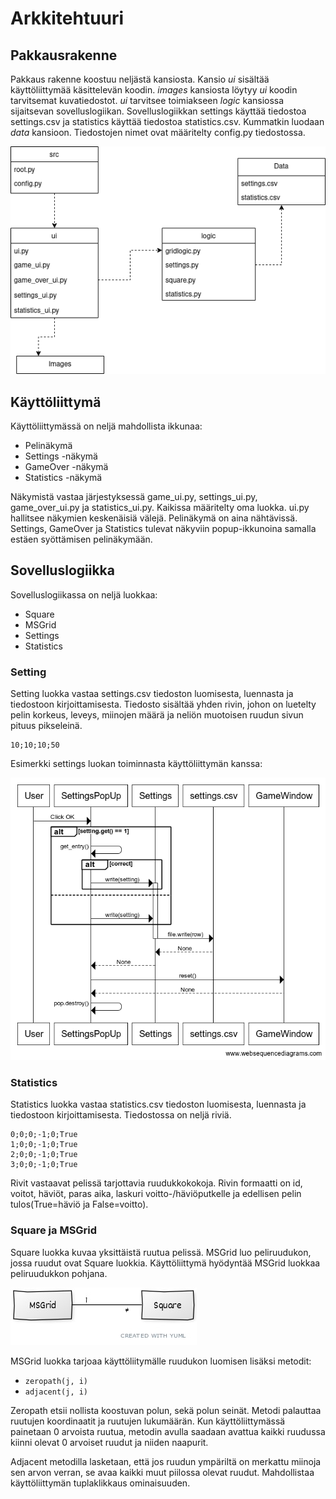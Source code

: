 # Arkkitehtuuri

## Pakkausrakenne

Pakkaus rakenne koostuu neljästä kansiosta. Kansio *ui* sisältää käyttöliittymää käsittelevän koodin. *images* kansiosta löytyy *ui* koodin tarvitsemat kuvatiedostot. *ui* tarvitsee toimiakseen *logic* kansiossa sijaitsevan sovelluslogiikan. Sovelluslogiikkan settings käyttää tiedostoa settings.csv ja statistics käyttää tiedostoa statistics.csv. Kummatkin luodaan *data* kansioon. Tiedostojen nimet ovat määritelty config.py tiedostossa.

![pakkausrakenne](./kuvat/pakkausrakenne.png)

## Käyttöliittymä

Käyttöliittymässä on neljä mahdollista ikkunaa:
- Pelinäkymä
- Settings -näkymä
- GameOver -näkymä
- Statistics -näkymä

Näkymistä vastaa järjestyksessä game_ui.py, settings_ui.py, game_over_ui.py ja statistics_ui.py. Kaikissa määritelty oma luokka. ui.py hallitsee näkymien keskenäisiä välejä. Pelinäkymä on aina nähtävissä. Settings, GameOver ja Statistics tulevat näkyviin popup-ikkunoina samalla estäen syöttämisen pelinäkymään. 

## Sovelluslogiikka

Sovelluslogiikassa on neljä luokkaa:
- Square
- MSGrid
- Settings
- Statistics

### Setting
Setting luokka vastaa settings.csv tiedoston luomisesta, luennasta ja tiedostoon kirjoittamisesta. Tiedosto sisältää yhden rivin, johon on luetelty pelin korkeus, leveys, miinojen määrä ja neliön muotoisen ruudun sivun pituus pikseleinä.
```
10;10;10;50
```

Esimerkki settings luokan toiminnasta käyttöliittymän kanssa:

![settings](./kuvat/www.websequencediagrams.com.png)

### Statistics
Statistics luokka vastaa statistics.csv tiedoston luomisesta, luennasta ja tiedostoon kirjoittamisesta. Tiedostossa on neljä riviä.
```
0;0;0;-1;0;True
1;0;0;-1;0;True
2;0;0;-1;0;True
3;0;0;-1;0;True
```
Rivit vastaavat pelissä tarjottavia ruudukkokokoja. Rivin formaatti on id, voitot, häviöt, paras aika, laskuri voitto-/häviöputkelle ja edellisen pelin tulos(True=häviö ja False=voitto).

### Square ja MSGrid
Square luokka kuvaa yksittäistä ruutua pelissä. MSGrid luo peliruudukon, jossa ruudut ovat Square luokkia. Käyttöliittymä hyödyntää MSGrid luokkaa peliruudukkon pohjana.

![logic](./kuvat/0b777cb4.jpg )

MSGrid luokka tarjoaa käyttöliitymälle ruudukon luomisen lisäksi metodit:
- `zeropath(j, i)`
- `adjacent(j, i)`

Zeropath etsii nollista koostuvan polun, sekä polun seinät. Metodi palauttaa ruutujen koordinaatit ja ruutujen lukumäärän. Kun käyttöliittymässä painetaan 0 arvoista ruutua, metodin avulla saadaan avattua kaikki ruudussa kiinni olevat 0 arvoiset ruudut ja niiden naapurit. 

Adjacent metodilla lasketaan, että jos ruudun ympäriltä on merkattu miinoja sen arvon verran, se avaa kaikki muut piilossa olevat ruudut. Mahdollistaa käyttöliittymän tuplaklikkaus ominaisuuden.
